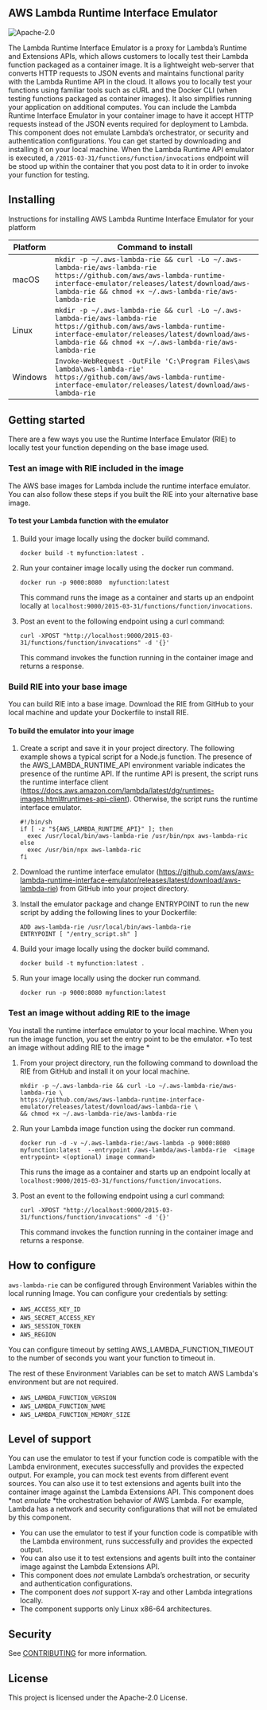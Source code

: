 ## AWS Lambda Runtime Interface Emulator

![Apache-2.0](https://img.shields.io/npm/l/aws-sam-local.svg)

The Lambda Runtime Interface Emulator is a proxy for Lambda’s Runtime and Extensions APIs, which allows customers to
locally test their Lambda function packaged as a container image. It is a lightweight web-server that converts
HTTP requests to JSON events and maintains functional parity with the Lambda Runtime API in the cloud. It
allows you to locally test your functions using familiar tools such as cURL and the Docker CLI (when testing
functions packaged as container images). It also simplifies running your application on additional computes.
You can include the Lambda Runtime Interface Emulator in your container image to have it accept HTTP
requests instead of the JSON events required for deployment to Lambda. This component does not emulate
Lambda’s orchestrator, or security and authentication configurations. You can get started by downloading and installing it on your local machine. When the Lambda Runtime API emulator is executed, a `/2015-03-31/functions/function/invocations` endpoint will be stood up within the container that you post data to it in order to invoke your function for testing.


## Installing

Instructions for installing AWS Lambda Runtime Interface Emulator for your platform

| Platform | Command to install |
|---------|---------
| macOS | `mkdir -p ~/.aws-lambda-rie && curl -Lo ~/.aws-lambda-rie/aws-lambda-rie https://github.com/aws/aws-lambda-runtime-interface-emulator/releases/latest/download/aws-lambda-rie && chmod +x ~/.aws-lambda-rie/aws-lambda-rie` |
| Linux | `mkdir -p ~/.aws-lambda-rie && curl -Lo ~/.aws-lambda-rie/aws-lambda-rie https://github.com/aws/aws-lambda-runtime-interface-emulator/releases/latest/download/aws-lambda-rie && chmod +x ~/.aws-lambda-rie/aws-lambda-rie` |
| Windows | `Invoke-WebRequest -OutFile 'C:\Program Files\aws lambda\aws-lambda-rie' https://github.com/aws/aws-lambda-runtime-interface-emulator/releases/latest/download/aws-lambda-rie` |


## Getting started

There are a few ways you use the Runtime Interface Emulator (RIE) to locally test your function depending on the base image used. 


### Test an image with RIE included in the image

The AWS base images for Lambda include the runtime interface emulator. You can also follow these steps if you built the RIE into your alternative base image. 

#### To test your Lambda function with the emulator

1. Build your image locally using the docker build command. 

    `docker build -t myfunction:latest .`

2. Run your container image locally using the docker run command. 

    `docker run -p 9000:8080  myfunction:latest`

    This command runs the image as a container and starts up an endpoint locally at `localhost:9000/2015-03-31/functions/function/invocations`. 

3. Post an event to the following endpoint using a curl command: 

    `curl -XPOST "http://localhost:9000/2015-03-31/functions/function/invocations" -d '{}'`

    This command invokes the function running in the container image and returns a response.

### Build RIE into your base image

You can build RIE into a base image. Download the RIE from GitHub to your local machine and update your Dockerfile to install RIE.
 
#### To build the emulator into your image

1. Create a script and save it in your project directory. The following example shows a typical script for a Node.js function. The presence of the AWS_LAMBDA_RUNTIME_API environment variable indicates the presence of the runtime API. If the runtime API is present, the script runs the runtime interface client (https://docs.aws.amazon.com/lambda/latest/dg/runtimes-images.html#runtimes-api-client). Otherwise, the script runs the runtime interface emulator. 
    ```
    #!/bin/sh
    if [ -z "${AWS_LAMBDA_RUNTIME_API}" ]; then
      exec /usr/local/bin/aws-lambda-rie /usr/bin/npx aws-lambda-ric
    else
      exec /usr/bin/npx aws-lambda-ric
    fi
    ```
   
2. Download the runtime interface emulator (https://github.com/aws/aws-lambda-runtime-interface-emulator/releases/latest/download/aws-lambda-rie) from GitHub into your project directory. 

3. Install the emulator package and change ENTRYPOINT to run the new script by adding the following lines to your Dockerfile:
    ```
    ADD aws-lambda-rie /usr/local/bin/aws-lambda-rie 
    ENTRYPOINT [ "/entry_script.sh" ]
    ```

4. Build your image locally using the docker build command. 
    ```
    docker build -t myfunction:latest .
    ```

5. Run your image locally using the docker run command.     
    ```
    docker run -p 9000:8080 myfunction:latest
    ```

### Test an image without adding RIE to the image

You install the runtime interface emulator to your local machine. When you run the image function, you set the entry point to be the emulator. 
*To test an image without adding RIE to the image *

1. From your project directory, run the following command to download the RIE from GitHub and install it on your local machine. 

    ```
   mkdir -p ~/.aws-lambda-rie && curl -Lo ~/.aws-lambda-rie/aws-lambda-rie \
   https://github.com/aws/aws-lambda-runtime-interface-emulator/releases/latest/download/aws-lambda-rie \
   && chmod +x ~/.aws-lambda-rie/aws-lambda-rie
   ```      

2. Run your Lambda image function using the docker run command. 

    `docker run -d -v ~/.aws-lambda-rie:/aws-lambda -p 9000:8080 myfunction:latest 
        --entrypoint /aws-lambda/aws-lambda-rie  <image entrypoint> <(optional) image command>`

    This runs the image as a container and starts up an endpoint locally at `localhost:9000/2015-03-31/functions/function/invocations`. 

3. Post an event to the following endpoint using a curl command: 

    `curl -XPOST "http://localhost:9000/2015-03-31/functions/function/invocations" -d '{}'`

    This command invokes the function running in the container image and returns a response.

## How to configure 

`aws-lambda-rie` can be configured through Environment Variables within the local running Image. 
You can configure your credentials by setting:
* `AWS_ACCESS_KEY_ID`
* `AWS_SECRET_ACCESS_KEY`
* `AWS_SESSION_TOKEN`
* `AWS_REGION`

You can configure timeout by setting AWS_LAMBDA_FUNCTION_TIMEOUT to the number of seconds you want your function to timeout in.

The rest of these Environment Variables can be set to match AWS Lambda's environment but are not required.
* `AWS_LAMBDA_FUNCTION_VERSION`
* `AWS_LAMBDA_FUNCTION_NAME`
* `AWS_LAMBDA_FUNCTION_MEMORY_SIZE`

## Level of support

You can use the emulator to test if your function code is compatible with the Lambda environment, executes successfully 
and provides the expected output. For example, you can mock test events from different event sources. You can also use 
it to test extensions and agents built into the container image against the Lambda Extensions API. This component 
does *not *emulate* *the orchestration behavior of AWS Lambda. For example, Lambda has a network and security 
configurations that will not be emulated by this component. 


* You can use the emulator to test if your function code is compatible with the Lambda environment, runs successfully and provides the expected output.
* You can also use it to test extensions and agents built into the container image against the Lambda Extensions API.
* This component does _not_ emulate Lambda’s orchestration, or security and authentication configurations. 
* The component does _not_ support X-ray and other Lambda integrations locally. 
* The component supports only Linux x86-64 architectures.

## Security

See [CONTRIBUTING](CONTRIBUTING.md#security-issue-notifications) for more information.

## License

This project is licensed under the Apache-2.0 License.
